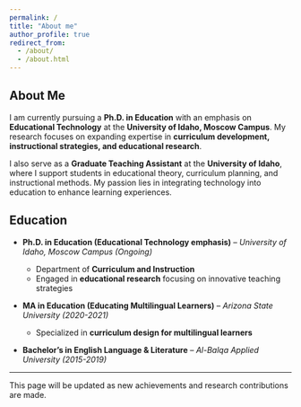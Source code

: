 ```yaml
---
permalink: /
title: "About me"
author_profile: true
redirect_from: 
  - /about/
  - /about.html
---
```


## About Me

I am currently pursuing a **Ph.D. in Education** with an emphasis on **Educational Technology** at the **University of Idaho, Moscow Campus**. My research focuses on expanding expertise in **curriculum development, instructional strategies, and educational research**.

I also serve as a **Graduate Teaching Assistant** at the **University of Idaho**, where I support students in educational theory, curriculum planning, and instructional methods. My passion lies in integrating technology into education to enhance learning experiences.

## Education

- **Ph.D. in Education (Educational Technology emphasis)** – *University of Idaho, Moscow Campus (Ongoing)*  
  - Department of **Curriculum and Instruction**  
  - Engaged in **educational research** focusing on innovative teaching strategies  

- **MA in Education (Educating Multilingual Learners)** – *Arizona State University (2020-2021)*  
  - Specialized in **curriculum design for multilingual learners**  

- **Bachelor’s in English Language & Literature** – *Al-Balqa Applied University (2015-2019)*  

---
This page will be updated as new achievements and research contributions are made.

